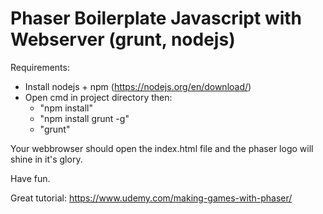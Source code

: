 # Phaser Boilerplate Javascript with Webserver (grunt, nodejs)

Requirements:

- Install nodejs + npm (https://nodejs.org/en/download/)
- Open cmd in project directory then:
  - "npm install"
  - "npm install grunt -g"
  - "grunt"
  
Your webbrowser should open the index.html file and the phaser logo will shine in it's glory.

Have fun.

Great tutorial:
https://www.udemy.com/making-games-with-phaser/
